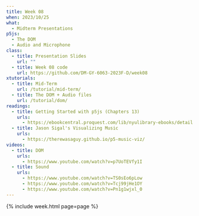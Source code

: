 ```yaml
---
title: Week 08
when: 2023/10/25
what:
  - Midterm Presentations
p5js:
  - The DOM
  - Audio and Microphone
class:
  - title: Presentation Slides
    url: ""
  - title: Week 08 code
    url: https://github.com/DM-GY-6063-2023F-D/week08
xtutorials:
  - title: Mid-Term
    url: /tutorial/mid-term/
  - title: The DOM + Audio files
    url: /tutorial/dom/
readings:
  - title: Getting Started with p5js (Chapters 13)
    urls:
      - https://ebookcentral.proquest.com/lib/nyulibrary-ebooks/detail.action?docID=4333728
  - title: Jason Sigal's Visualizing Music
    urls:
      - https://therewasaguy.github.io/p5-music-viz/
videos:
  - title: DOM
    urls:
      - https://www.youtube.com/watch?v=p7UoTEVfy1I
  - title: Sound
    urls:
      - https://www.youtube.com/watch?v=TS0sEo6pLow
      - https://www.youtube.com/watch?v=Tcj99jHe1OY
      - https://www.youtube.com/watch?v=Pn1g1wjxl_0
---
```

{% include week.html page=page %}
